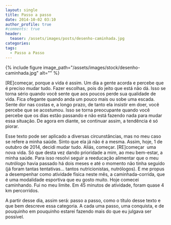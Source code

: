 ```yaml
---
layout: single
title: Passo a passo
date: 2014-10-02 03:10
author_profile: true
#comments: true
header:
  teaser: /assets/images/posts/desenho-caminhada.jpg
categories: 
tags:
  - Passo a Passo
---
```


{% include figure image_path="/assets/images/stock/desenho-caminhada.jpg" alt=""  %}

[RE]começar, porque a vida é assim. Um dia a gente acorda e percebe que é preciso mudar tudo. Fazer escolhas, pois do jeito que está não dá. Isso se torna sério quando você sente que aos poucos perde sua qualidade de vida. Fica ofegante quando anda um pouco mais ou sobe uma escada. Sente dor nas costas e, a longo prazo, de tanto ela insistir em doer, você percebe que se acostumou. Isso se torna preocupante quando você percebe que os dias estão passando e não está fazendo nada para mudar essa situação. De agora em diante, se continuar assim, a tendência é só piorar.

Esse texto pode ser aplicado a diversas circunstâncias, mas no meu caso se refere a minha saúde. Sinto que ela já não é a mesma. Assim, hoje, 1 de outubro de 2014, decidi mudar tudo. Aliás, começar. [RE]começar  uma nova vida. Só que desta vez dando prioridade a mim, ao meu bem-estar, a minha saúde. Para isso resolvi seguir a reeducação alimentar que o meu nutrólogo havia passado há dois meses e até o momento não tinha seguido (já foram tantas tentativas... tantos nutricionistas, nutrólogos). E me propus a desempenhar como atividade física neste mês, a caminhada-corrida, que é uma modalidade esportiva que eu gosto muito. Hoje comecei caminhando. Fui no meu limite. Em 45 minutos de atividade, foram quase 4 km percorridos.

A partir desse dia, assim será: passo a passo, como o título desse texto e que bem descreve essa categoria. A cada uma passo, uma conquista, e de pouquinho em pouquinho estarei fazendo mais do que eu julgava ser possível.
